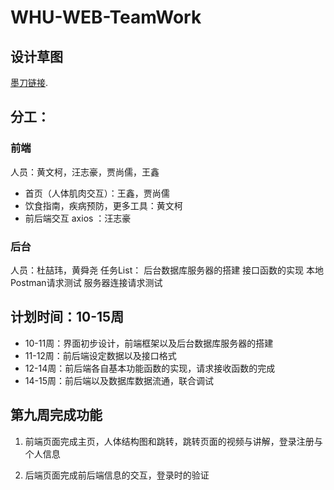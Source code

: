 # WHU-WEB-TeamWork

## 设计草图
[墨刀链接](https://free.modao.cc/app/6a5de23b73a3a4a9c0c81ea5ca5b776109211ef4?simulator_type=outside_artboard&sticky). 

## 分工：
### 前端

人员：黄文柯，汪志豪，贾尚儒，王鑫
- 首页（人体肌肉交互）：王鑫，贾尚儒
- 饮食指南，疾病预防，更多工具：黄文柯
- 前后端交互 axios ：汪志豪

### 后台
人员：杜喆玮，黄舜尧
任务List：
后台数据库服务器的搭建
接口函数的实现
本地Postman请求测试
服务器连接请求测试


## 计划时间：10-15周
- 10-11周：界面初步设计，前端框架以及后台数据库服务器的搭建
- 11-12周：前后端设定数据以及接口格式
- 12-14周：前后端各自基本功能函数的实现，请求接收函数的完成
- 14-15周：前后端以及数据库数据流通，联合调试




## 第九周完成功能

1. 前端页面完成主页，人体结构图和跳转，跳转页面的视频与讲解，登录注册与个人信息

2. 后端页面完成前后端信息的交互，登录时的验证
